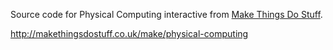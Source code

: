Source code for Physical Computing interactive from [Make Things Do
Stuff](http://makethingsdostuff.co.uk/).

<http://makethingsdostuff.co.uk/make/physical-computing>
